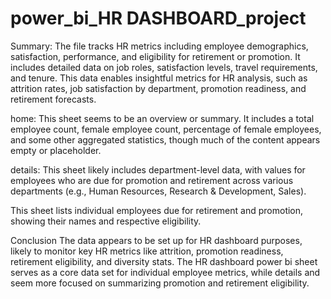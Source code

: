 # power_bi_HR DASHBOARD_project
Summary: The file tracks HR metrics including employee demographics, satisfaction, performance, and eligibility for retirement or promotion. It includes detailed data on job roles, satisfaction levels, travel requirements, and tenure. This data enables insightful metrics for HR analysis, such as attrition rates, job satisfaction by department, promotion readiness, and retirement forecasts.

home: This sheet seems to be an overview or summary. It includes a total employee count, female employee count, percentage of female employees, and some other aggregated statistics, though much of the content appears empty or placeholder.

details: This sheet likely includes department-level data, with values for employees who are due for promotion and retirement across various departments (e.g., Human Resources, Research & Development, Sales).

This sheet lists individual employees due for retirement and promotion, showing their names and respective eligibility.

Conclusion
The data appears to be set up for HR dashboard purposes, likely to monitor key HR metrics like attrition, promotion readiness, retirement eligibility, and diversity stats. The HR dashboard power bi sheet serves as a core data set for individual employee metrics, while details and  seem more focused on summarizing promotion and retirement eligibility.
